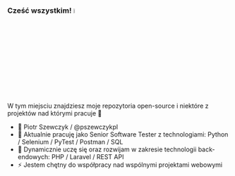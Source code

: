 ### Cześć wszystkim! <a href="https://www.gautamkrishnar.com/"><img src="https://media.giphy.com/media/hvRJCLFzcasrR4ia7z/giphy.gif" width="5%"></a>
W tym miejsciu znajdziesz moje repozytoria open-source i niektóre z projektów nad którymi pracuje :rofl:

- 👋  Piotr Szewczyk / @pszewczykpl
- 👀  Aktualnie pracuję jako Senior Software Tester z technologiami: Python / Selenium / PyTest / Postman / SQL
- 🌱  Dynamicznie uczę się oraz rozwijam w zakresie technologii back-endowych: PHP / Laravel / REST API
- ⚡  Jestem chętny do współpracy nad wspólnymi projektami webowymi
